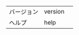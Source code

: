 
|       |         |     |
| ----- | ------- | --- |
| バージョン | version |     |
| ヘルプ   | help    |     |
